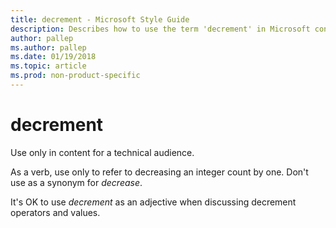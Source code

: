 ```yaml
---
title: decrement - Microsoft Style Guide
description: Describes how to use the term 'decrement' in Microsoft content depending on the audience and when to use the term as a verb and as an adjective.
author: pallep
ms.author: pallep
ms.date: 01/19/2018
ms.topic: article
ms.prod: non-product-specific
---
```


# decrement

Use only in content for a technical audience.  

As a verb, use only to refer to decreasing an integer count by one. Don't use as a synonym for *decrease*.  

It's OK to use *decrement* as an adjective when discussing decrement operators and values.  
